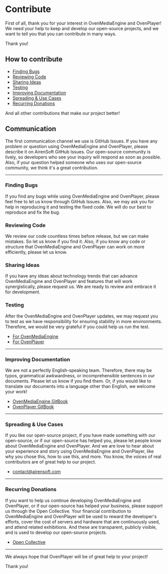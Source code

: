 # Contribute
First of all, thank you for your interest in OvenMediaEngine and OvenPlayer!
We need your help to keep and develop our open-source projects, and we want to tell you that you can contribute in many ways.

Thank you!

## How to contribute
- [Finding Bugs](#finding-bugs)
- [Reviewing Code](#reviewing-code)
- [Sharing Ideas](#sharing-ideas)
- [Testing](#testing)
- [Improving Documentation](#improving-documentation)
- [Spreading & Use Cases](#spreading--use-cases)
- [Recurring Donations](#recurring-donations)

And all other contributions that make our project better!

## Communication
The first communication channel we use is GitHub Issues. If you have any problem or question using OvenMediaEngine and OvenPlayer, please describe it on AirenSoft GitHub Issues. Our open-source community is lively, so developers who see your inquiry will respond as soon as possible.
Also, if your question helped someone who uses our open-source community, we think it's a great contribution.

---
### Finding Bugs
If you find any bugs while using OvenMediaEngine and OvenPlayer, please feel free to let us know through GitHub Issues. Also, we may ask you for help in reproducing it and testing the fixed code. We will do our best to reproduce and fix the bug.

### Reviewing Code
We review our code countless times before release, but we can make mistakes. So let us know if you find it. Also, if you know any code or structure that OvenMediaEngine and OvenPlayer can work on more efficiently, please let us know.

### Sharing Ideas
If you have any ideas about technology trends that can advance OvenMediaEngine and OvenPlayer and features that will work synergistically, please request us. We are ready to review and embrace it for development.

### Testing
After the OvenMediaEngine and OvenPlayer updates, we may request you to test as we have responsibility for ensuring stability in more environments. Therefore, we would be very grateful if you could help us run the test.
- [For OvenMediaEngine](https://github.com/AirenSoft/OvenMediaEngine/issues)
- [For OvenPlayer](https://github.com/AirenSoft/OvenPlayer/issues)

---
### Improving Documentation
We are not a perfectly English-speaking team. Therefore, there may be typos, grammatical awkwardness, or incomprehensible sentences in our documents. Please let us know if you find them.
Or, if you would like to translate our documents into a language other than English, we welcome your work!
- [OvenMediaEngine GitBook](https://airensoft.gitbook.io/ovenmediaengine/)
- [OvenPlayer GitBook](https://airensoft.gitbook.io/ovenplayer/)

---
### Spreading & Use Cases
If you like our open-source project, if you have made something with our open-source, or if our open-source has helped you, please let people know about OvenMediaEngine and OvenPlayer.
And we are love to hear about your experience and story using OvenMediaEngine and OvenPlayer, like why you chose this, how to use this, and more. You know, the voices of real contributors are of great help to our project.
- <contact@airensoft.com>

---
### Recurring Donations
If you want to help us continue developing OvenMediaEngine and OvenPlayer, or if our open-source has helped your business, please support us through the Open Collective.
Your financial contribution to OvenMediaEngine and OvenPlayer will be used to reward the developer's efforts, cover the cost of servers and hardware that are continuously used, and attend related exhibitions. And these are transparent, publicly visible, and is used to develop our open-source projects.
- [Open Collective](https://opencollective.com/ovenmediaengine)

---
We always hope that OvenPlayer will be of great help to your project!

Thank you!
